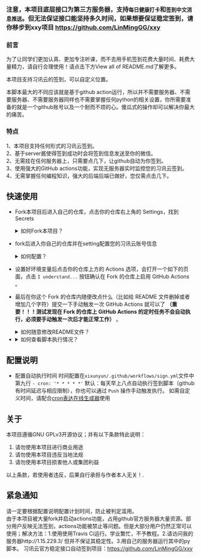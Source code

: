 
### 注意，本项目底层接口为第三方服务器，支持<code>每日健康打卡</code>和<code>签到中文消息推送</code>。但无法保证接口能坚持多久时间，如果想要保证稳定签到，请你移步到xxy项目 <https://github.com/LinMingGG/xxy>

### 前言 
为了让同学们更加认真、更加专注听课，而不去用手机签到花费大量时间、耗费大量精力，请自行合理使用！请点击下方View all of README.md了解更多。

本项目支持习讯云的签到，可以自定义位置。

本脚本最大的不同应该就是基于github action运行，所以并不需要服务器、不需要服务器、不需要服务器同样也不需要掌握任何python的相关设置，你所需要准备的就是一个github账号以及一个耐而不烦的心。傻瓜式的操作却可以解决你最大的痛苦。

### 特点
1、本项目支持任何形式的习讯云签到。<br>
2、基于server酱使得签到成功时会将签到信息发送至你的微信。<br>
2、无需挂在任何服务器上，只需要点几下，让github自动为你签到。<br>
3、使用强大的GitHub actions功能，实现无服务器实时监控您的习讯云签到。<br>
4、无需掌握任何编程知识，强大的后端后端已做好，您仅需点击几下。



## 快速使用


- Fork本项目后进入自己的仓库，点击你的仓库右上角的 Settings，找到 Secrets
    <details>
   <summary> 如何Fork本项目？</summary>
   注册或登陆您的github账号，访问<https://github.com/LinMingGG/xixunyun>进入github的本项目页面中，点击右上角的Fork按钮，如图所示。
   
   ![image](https://raw.githubusercontent.com/kuilei0926/xixunyun/main/img/QQ%E6%88%AA%E5%9B%BE20201222092433.png)
   
   </details>
-  fork后进入你自己的仓库并在setting配置您的习讯云账号信息
    <details>
   <summary> 如何配置？</summary>
   1.首先进入自己的仓库（前提您已经登陆账号）
	
   ![image](https://raw.githubusercontent.com/kuilei0926/xixunyun/main/img/QQ%E6%88%AA%E5%9B%BE20201222092434.png)
   <br><br><br>
   2.点击xixunyun字样的项目也就是刚刚fork后的项目
   
   ![image](https://raw.githubusercontent.com/kuilei0926/xixunyun/main/img/QQ%E6%88%AA%E5%9B%BE20201222092541.png)
   <br><br><br>
   3.点击setting进入设置界面
   
   ![image](https://raw.githubusercontent.com/kuilei0926/xixunyun/main/img/QQ%E6%88%AA%E5%9B%BE20201222092707.png)
   <br><br><br>
   4.点击secrets后点击add a new secret
   
   ![image](https://raw.githubusercontent.com/kuilei0926/xixunyun/main/img/QQ%E6%88%AA%E5%9B%BE20201222092844.png)
   <br><br><br>
   依次添加以下所有name以及value。<br>
    ┉┉ ∞ ∞ ┉┉┉┉ ∞ ∞ ┉┉┉ <br>
     Name:<code>USER</code><br>
     Value：<code>填写你的习讯云账号密码和学校ID,用空格或者空行分开 如渝水职院ID:1743 </code><br>
   ┉┉ ∞ ∞ ┉┉┉┉ ∞ ∞ ┉┉┉<br>
     Name：<code>SIGN_GPS</code><br>
     Value：<code>填写签到的GPS坐标</code><br> 如渝水职院坐标：<code>105.931252,29.367364</code><br>
    ┉┉ ∞ ∞ ┉┉┉┉ ∞ ∞ ┉┉┉<br>
     Name：<code>ADDRESS_NAME</code><br>
     Value：<code>签到地址名字</code><br> 如<code>重庆水利电力职业技术学院</code><br>
    ┉┉ ∞ ∞ ┉┉┉┉ ∞ ∞ ┉┉┉<br>
     Name：<code>SCKEY</code><br>
     Value：<code>填写你的server酱SCKEY码，以SCU开头</code>#申请地址http://sc.ftqq.com/3.version  <br>
      ┉┉ ∞ ∞ ┉┉┉┉ ∞ ∞ ┉┉┉<br>配置完后如下图所示

   ![image](https://raw.githubusercontent.com/kuilei0926/xixunyun/main/img/QQ%E6%88%AA%E5%9B%BE20201222093054.png)<br>
	关于如何获取坐标
	例如[0.123456,0.123456]，先经度后纬度，可以去 https://lbs.amap.com/console/show/picker 高德取坐标，直接把结果复制到[]里即可
	每家坐标拾取器标准不同，本脚本采用XY轴坐标格式。例如北京[116.000000,40.000000]<br>
	关于学校ID
	可以前往 https://api.xixunyun.com/login/schoolmap 查询，比如山东商务职业学院ID为222<br>
    </details>
- 设置好环境变量后点击你的仓库上方的 Actions 选项，会打开一个如下的页面，点击 `I understand...` 按钮确认在 Fork 的仓库上启用 GitHub Actions 。
- 最后在你这个 Fork 的仓库内随便改点什么（比如给 README 文件删掉或者增加几个字符）提交一下手动触发一次 GitHub Actions 就可以了 **（重要！！！测试发现在 Fork 的仓库上 GitHub Actions 的定时任务不会自动执行，必须要手动触发一次后才能正常工作）** 。
   <details>
   <summary> 如何随意修改README文件？</summary>
   
   1.进入你的仓库并进入code界面,点击笔字的按钮进入编写
    ![image](https://raw.githubusercontent.com/kuilei0926/xixunyun/main/img/QQ%E6%88%AA%E5%9B%BE20201222095234.png)
   2.在代码框随意编写或删减以达到改变代码的效果，随后点击提交commit，当然如果可以让说明书更精美欢迎来pull
    ![image](https://raw.githubusercontent.com/kuilei0926/xixunyun/main/img/QQ%E6%88%AA%E5%9B%BE20201222095347.png)

   </details>
   
- <details>
   <summary> 如何查看脚本执行情况？</summary>
   注意： 为了实现某个链接/帐户访问出错时不中断程序继续尝试下一个，GitHub Actions 的状态将永远是“通过”（显示绿色的✔），请自行检查 GitHub      Actions 日志：依次点击<code>Actions</code>=><code>chaoxing</code>=><code>get_points</code>=><code>Qiandao</code>项的输出确定程序执行情况。
	
    ![image](https://github.com/kuilei0926/xixunyun/blob/main/img/QQ%E6%88%AA%E5%9B%BE20201222095901.png?raw=true)
   </details>




## 配置说明
- 配置自动执行时间
时间配置在`xixunyun/.github/workflows/sign.yml`文件中 第九行    `- cron: '* * * * *'`
默认：每天早上八点自动执行签到脚本（github有时间延迟与相应限制），你也可以通过 `Push` 操作手动触发执行。
如需自定义时间，请配合[cron表达在线生成器](https://cron.clost.net "cron表达在线生成器")使用



## 关于

本项目遵循GNU GPLv3开源协议；并有以下条款特此说明：
1. 请勿使用本项目进行商业用途
1. 请勿使用本项目违反当地法规
1. 请勿使用本项目损害他人或集团利益

以上条款，若使用者违反，后果自行承担与作者本人无关！.




## 紧急通知

请一定要根据配置说明配置计划时间，防止被判定滥用。
<br>
由于本项目被大量fork并启动actions功能，占用github官方服务器大量资源。部分用户反映无法签到，actions功能被禁止等问题。但是大部分用户仍然正常可以使用；解决方法：1.使用使用Travis Ci运行。学业繁忙，不予教程。2.请访问我的服务器http://1.15.229.3/ 但并不保证其稳定性。3.用自己的服务器运行其中的py脚本。
习讯云官方稳定接口自动签到项目：<https://github.com/LinMingGG/xxy>
